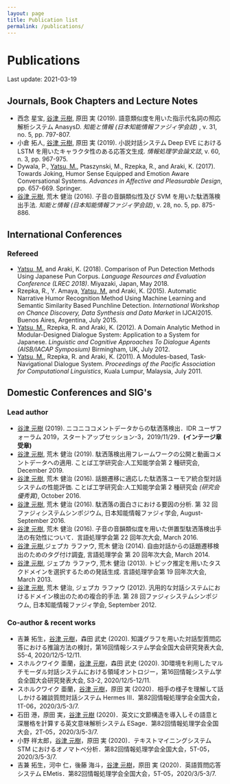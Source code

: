 ```yaml
---
layout: page
title: Publication list
permalink: /publications/
---
```


# Publications

Last update: 2021-03-19

## Journals, Book Chapters and Lecture Notes

* 西念 星宝, <u>谷津 元樹</u>, 原田 実 (2019). 語意類似度を用いた指示代名詞の照応解析システム AnasysD. <i>知能と情報 (日本知能情報ファジィ学会誌)</i> , v. 31, no. 5, pp. 797-807.
* 小倉 拓人, <u>谷津 元樹</u>, 原田 実 (2019). 小説対話システム Deep EVE における LSTM を用いたキャラクタ性のある応答文生成. <i>情報処理学会論文誌</i>, v. 60, n. 3, pp. 967-975.
* Dywala, P., <u>Yatsu, M.</u>, Ptaszynski, M., Rzepka, R., and Araki, K. (2017). Towards Joking, Humor Sense Equipped and Emotion Aware Conversational Systems. <i>Advances in Affective and Pleasurable Design</i>, pp. 657-669. Springer.
* <u>谷津 元樹</u>, 荒木 健治 (2016). 子音の音韻類似性及び SVM を用いた駄洒落検出手法. <i>知能と情報 (日本知能情報ファジィ学会誌)</i>, v. 28, no. 5, pp. 875-886.

## International Conferences

### Refereed

* <u>Yatsu, M.</u> and Araki, K. (2018). Comparison of Pun Detection Methods Using Japanese Pun Corpus. <i>Language Resources and Evaluation Conference (LREC 2018)</i>. Miyazaki, Japan, May 2018.
* Rzepka, R., Y. Amaya, <u>Yatsu, M.</u> and Araki, K. (2015). Automatic Narrative Humor Recognition Method Using Machine Learning and Semantic Similarity Based Punchline Detection. <i>International Workshop on Chance Discovery, Data Synthesis and Data Market</i> in IJCAI2015. Buenos Aires, Argentina, July 2015.
* <u>Yatsu, M.</u>, Rzepka, R. and Araki, K. (2012). A Domain Analytic Method in Modular-Designed Dialogue System: Application to a System for Japanese. <i>Linguistic and Cognitive Approaches To Dialogue Agents (AISB/IACAP Symposium)</i> Birmingham, UK, July 2012.
* <u>Yatsu, M.</u>, Rzepka, R. and Araki, K. (2011). A Modules-based, Task-Navigational Dialogue System. <i>Proceedings of the Pacific Association for Computational Linguistics</i>, Kuala Lumpur, Malaysia, July 2011.

## Domestic Conferences and SIG's 

### Lead author

* <u>谷津 元樹</u> (2019). ニコニココメントデータからの駄洒落検出．IDR ユーザフォーラム 2019，スタートアップセッション-3，2019/11/29．**(インテージ章 受章)**
* <u>谷津 元樹</u>, 荒木 健治 (2019). 駄洒落検出用フレームワークの公開と動画コメントデータへの適用. ことば工学研究会:人工知能学会第 2 種研究会, December 2019.
* <u>谷津 元樹</u>, 荒木 健治 (2016). 話題遷移に適応した駄洒落ユーモア統合型対話システムの性能評価. ことば工学研究会:人工知能学会第 2 種研究会 _(研究会優秀賞)_, October 2016.
* <u>谷津 元樹</u>, 荒木 健治 (2016). 駄洒落の面白さにおける要因の分析. 第 32 回ファジィシステムシンポジウム, 日本知能情報ファジィ学会, August-September 2016.
* <u>谷津 元樹</u>, 荒木 健治 (2016). 子音の音韻類似度を用いた併置型駄洒落検出手法の有効性について．言語処理学会第 22 回年次大会, March 2016.
* <u>谷津 元樹</u>,ジェプカ ラファウ, 荒木 健治 (2014). 自由対話からの話題遷移検出のためのタグ付け調査, 言語処理学会 第 20 回年次大会, March 2014.
* <u>谷津 元樹</u>, ジェプカ ラファウ, 荒木 健治 (2013). トピック推定を用いたタスクドメインを選択するための発話生成. 言語処理学会第 19 回年次大会, March 2013.
* <u>谷津 元樹</u>, 荒木 健治, ジェプカ ラファウ (2012). 汎用的な対話システムにおけるドメイン検出のための複合的手法. 第 28 回ファジィシステムシンポジウム, 日本知能情報ファジィ学会, September 2012.

### Co-author & recent works

* 吉兼 拓生，<u>谷津 元樹</u>，森田 武史 (2020). 知識グラフを用いた対話型質問応答における推論方法の検討，第16回情報システム学会全国大会研究発表大会, S5-4, 2020/12/5-12/11.
* スホルクワイク 亜蘭，<u>谷津 元樹</u>，森田 武史 (2020). 3D環境を利用したマルチモーダル対話システムにおける領域オントロジー，第16回情報システム学会全国大会研究発表大会, S3-2, 2020/12/5-12/11.
* スホルクワイク 亜蘭，<u>谷津 元樹</u>，原田 実 (2020)．相手の様子を理解して話しかける雑談質問対話システム Hermes III．第82回情報処理学会全国大会，1T-06，2020/3/5-3/7.
* 石田 港，原田 実，<u>谷津 元樹</u> (2020)．英文に文節構造を導入しその語意と深層格を計算する英文意味解析システム ESage．第82回情報処理学会全国大会，2T-05，2020/3/5-3/7.
* 小野 祥太郎，<u>谷津 元樹</u>，原田 実 (2020)．テキストマイニングシステム STM におけるオノマトペ分析．第82回情報処理学会全国大会，5T-05，2020/3/5-3/7.
* 吉兼 拓生，河中 仁，後藤 海斗，<u>谷津 元樹</u>，原田 実 (2020)．英語質問応答システム EMetis．第82回情報処理学会全国大会，5T-05，2020/3/5-3/7.
